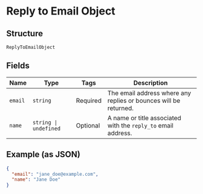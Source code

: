 
# Reply to Email Object

## Structure

`ReplyToEmailObject`

## Fields

| Name | Type | Tags | Description |
|  --- | --- | --- | --- |
| `email` | `string` | Required | The email address where any replies or bounces will be returned. |
| `name` | `string \| undefined` | Optional | A name or title associated with the `reply_to` email address. |

## Example (as JSON)

```json
{
  "email": "jane_doe@example.com",
  "name": "Jane Doe"
}
```

